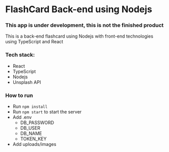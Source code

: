# FlashCard Back-end using Nodejs

### This app is under development, this is not the finished product

This is a back-end flashcard using Nodejs with front-end technologies using TypeScript and React

### Tech stack:
- React
- TypeScript
- Nodejs
- Unsplash API

### How to run
- Run `npm install`
- Run `npm start` to start the server
- Add .env
    - DB_PASSWORD
    - DB_USER
    - DB_NAME
    - TOKEN_KEY
- Add uploads/images